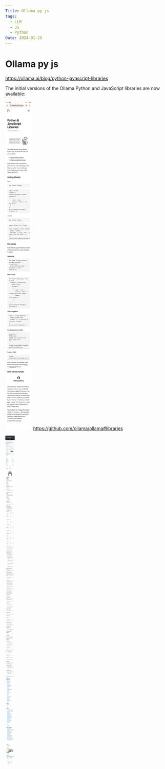 ```yaml
---
Title: Ollama py js
tags:
  - LLM
  - JS
  - Python
Date: 2024-01-25
---
```


# Ollama py js
https://ollama.ai/blog/python-javascript-libraries

The initial versions of the Ollama Python and JavaScript libraries are now available:

![](../_asset/Screenshot_20240125_091551_Kiwi%20Browser.jpg)
https://github.com/ollama/ollama#libraries

![](../_asset/Screenshot_20240125_092605_Kiwi%20Browser.jpg)